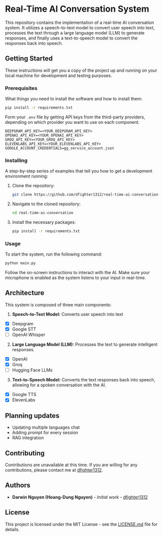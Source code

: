 # Real-Time AI Conversation System

This repository contains the implementation of a real-time AI conversation system. It utilizes a speech-to-text model to convert user speech into text, processes the text through a large language model (LLM) to generate responses, and finally uses a text-to-speech model to convert the responses back into speech.

## Getting Started

These instructions will get you a copy of the project up and running on your local machine for development and testing purposes.

### Prerequisites

What things you need to install the software and how to install them:

```bash
pip install -r requirements.txt
```

Form your `.env` file by getting API keys from the third-party providers, depending on which provider you want to use on each component.
```env
DEEPGRAM_API_KEY=<YOUR_DEEPGRAM_API_KEY>
OPENAI_API_KEY=<YOUR_OPENAI_API_KEY>
GROQ_API_KEY=<YOUR_GROQ_API_KEY>
ELEVENLABS_API_KEY=<YOUR_ELEVENLABS_API_KEY>
GOOGLE_ACCOUNT_CREDENTIALS=gg_service_account.json
```

### Installing

A step-by-step series of examples that tell you how to get a development environment running:

1. Clone the repository:
   ```bash
   git clone https://github.com/dfighter1312/real-time-ai-conversation.git
   ```
2. Navigate to the cloned repository:
   ```bash
   cd real-time-ai-conversation
   ```
3. Install the necessary packages:
   ```bash
   pip install -r requirements.txt
   ```

### Usage

To start the system, run the following command:

```bash
python main.py
```

Follow the on-screen instructions to interact with the AI. Make sure your microphone is enabled as the system listens to your input in real-time.

## Architecture

This system is composed of three main components:

1. **Speech-to-Text Model:** Converts user speech into text
- [x] Deepgram
- [x] Google STT
- [ ] OpenAI Whisper
2. **Large Language Model (LLM):** Processes the text to generate intelligent responses. 
- [x] OpenAI
- [x] Groq
- [ ] Hugging Face LLMs
3. **Text-to-Speech Model:** Converts the text responses back into speech, allowing for a spoken conversation with the AI.
- [x] Google TTS
- [x] ElevenLabs

## Planning updates

- Updating multiple languages chat
- Adding prompt for every session
- RAG integration

## Contributing

Contributions are unavailable at this time. If you are willing for any contributions, please contact me at [dfighter1312](https://github.com/dfighter1312).

## Authors

* **Darwin Nguyen (Hoang-Dung Nguyen)** - *Initial work* - [dfighter1312](https://github.com/dfighter1312)

## License

This project is licensed under the MIT License - see the [LICENSE.md](LICENSE.md) file for details.
